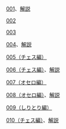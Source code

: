 [001](./001.md)、[解説](./001-description.md)

[002](./002.md)

[003](./003.md)

[004](./004.md)、[解説](./004-description.md)

[005（チェス編）](./005.md)

[006（チェス編）](./006.md)、[解説](./006-description.md)

[007（オセロ編）](./007.md)

[008（オセロ編）](./008.md)、[解説](./008-description.md)

[009（しりとり編）](./009.md)

[010（チェス編）](./010.md)、[解説](./010-description.md)
